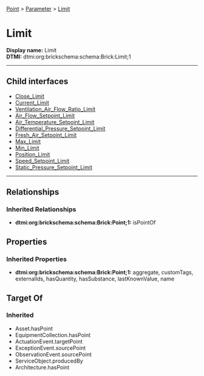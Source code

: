 [Point](../../Point.md) > [Parameter](../Parameter.md) > [Limit](.)
# Limit

**Display name:** Limit<br />
**DTMI:** dtmi:org:brickschema:schema:Brick:Limit;1

---


## Child interfaces
* [Close_Limit](Close_Limit.md)
* [Current_Limit](Current_Limit.md)
* [Ventilation_Air_Flow_Ratio_Limit](Ventilation_Air_Flow_Ratio_Limit.md)
* [Air_Flow_Setpoint_Limit](Air_Flow_Setpoint_Limit/Air_Flow_Setpoint_Limit.md)
* [Air_Temperature_Setpoint_Limit](../Temperature_Parameter/Air_Temperature_Setpoint_Limit/Air_Temperature_Setpoint_Limit.md)
* [Differential_Pressure_Setpoint_Limit](Differential_Pressure_Setpoint_Limit/Differential_Pressure_Setpoint_Limit.md)
* [Fresh_Air_Setpoint_Limit](Fresh_Air_Setpoint_Limit/Fresh_Air_Setpoint_Limit.md)
* [Max_Limit](Max_Limit/Max_Limit.md)
* [Min_Limit](Min_Limit/Min_Limit.md)
* [Position_Limit](Position_Limit/Position_Limit.md)
* [Speed_Setpoint_Limit](Speed_Setpoint_Limit/Speed_Setpoint_Limit.md)
* [Static_Pressure_Setpoint_Limit](Static_Pressure_Setpoint_Limit/Static_Pressure_Setpoint_Limit.md)

---
## Relationships
### Inherited Relationships
* **dtmi:org:brickschema:schema:Brick:Point;1:** isPointOf
## Properties
### Inherited Properties
* **dtmi:org:brickschema:schema:Brick:Point;1:** aggregate, customTags, externalIds, hasQuantity, hasSubstance, lastKnownValue, name
## Target Of
### Inherited
* Asset.hasPoint
* EquipmentCollection.hasPoint
* ActuationEvent.targetPoint
* ExceptionEvent.sourcePoint
* ObservationEvent.sourcePoint
* ServiceObject.producedBy
* Architecture.hasPoint
